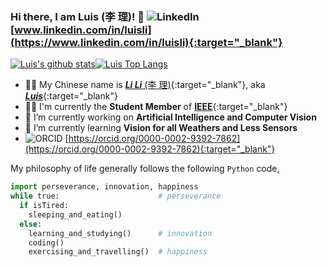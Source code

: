 ### Hi there, I am Luis (李 理)! 👋 ![LinkedIn](https://static.licdn.cn/scds/common/u/images/logos/linkedin/logo_linkedin_93x21_v2.png) [www.linkedin.com/in/luisli](https://www.linkedin.com/in/luisli){:target="_blank"}

[![Luis's github stats](https://github-readme-stats.vercel.app/api?username=l1997i&show_icons=true)](https://git.l1997i.com)[![Luis Top Langs](https://github-readme-stats.vercel.app/api/top-langs/?username=l1997i&layout=compact)](https://git.l1997i.com)

- 💁🏻 My Chinese name is [***Li Li*** (李 理)](https://www.l1997i.com){:target="_blank"}, aka [***Luis***](https://www.l1997i.com){:target="_blank"}
- ✍🏻 I'm currently the **Student Member** of [**IEEE**](https://www.ieee.org/){:target="_blank"}
- 🔭 I’m currently working on **Artificial Intelligence and Computer Vision**
- 🌱 I’m currently learning **Vision for all Weathers and Less Sensors**
- ![ORCID ](https://orcid.org/sites/default/files/images/orcid_16x16.png) [https://orcid.org/0000-0002-9392-7862](https://orcid.org/0000-0002-9392-7862){:target="_blank"}

My philosophy of life generally follows the following `Python` code,

```python
import perseverance, innovation, happiness
while true:                      # perseverance
  if isTired:                      
    sleeping_and_eating()
  else:
    learning_and_studying()      # innovation
    coding()
    exercising_and_travelling()  # happiness
```

<!--
**l1997i/l1997i** is a ✨ _special_ ✨ repository because its `README.md` (this file) appears on your GitHub profile.

Here are some ideas to get you started:

- 🔭 I’m currently working on Telecommunication System, IoT, Artificial Intelligence
- 🌱 I’m currently learning ...
- 👯 I’m looking to collaborate on ...
- 🤔 I’m looking for help with ...
- 💬 Ask me about ...
- 📫 How to reach me: ...
- 😄 Pronouns: ...
- ⚡ Fun fact: ...
-->
